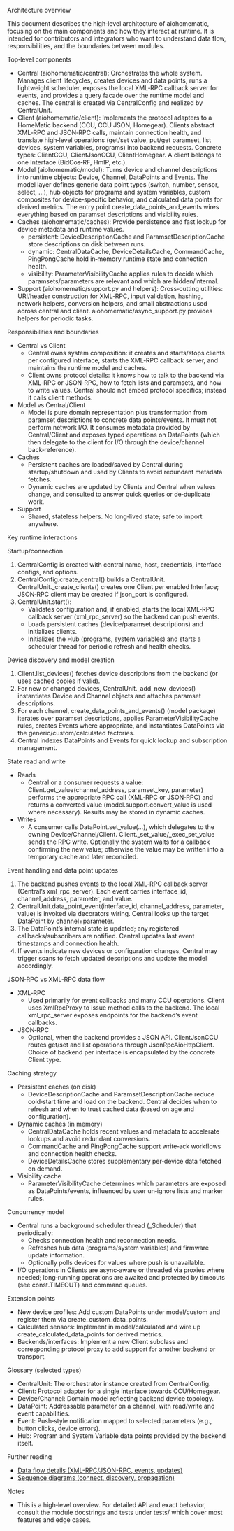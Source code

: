 Architecture overview

This document describes the high‑level architecture of aiohomematic, focusing on the main components and how they interact at runtime. It is intended for contributors and integrators who want to understand data flow, responsibilities, and the boundaries between modules.

Top‑level components

- Central (aiohomematic/central): Orchestrates the whole system. Manages client lifecycles, creates devices and data points, runs a lightweight scheduler, exposes the local XML‑RPC callback server for events, and provides a query facade over the runtime model and caches. The central is created via CentralConfig and realized by CentralUnit.
- Client (aiohomematic/client): Implements the protocol adapters to a HomeMatic backend (CCU, CCU JSON, Homegear). Clients abstract XML‑RPC and JSON‑RPC calls, maintain connection health, and translate high‑level operations (get/set value, put/get paramset, list devices, system variables, programs) into backend requests. Concrete types: ClientCCU, ClientJsonCCU, ClientHomegear. A client belongs to one Interface (BidCos‑RF, HmIP, etc.).
- Model (aiohomematic/model): Turns device and channel descriptions into runtime objects: Device, Channel, DataPoints and Events. The model layer defines generic data point types (switch, number, sensor, select, …), hub objects for programs and system variables, custom composites for device‑specific behavior, and calculated data points for derived metrics. The entry point create_data_points_and_events wires everything based on paramset descriptions and visibility rules.
- Caches (aiohomematic/caches): Provide persistence and fast lookup for device metadata and runtime values.
  - persistent: DeviceDescriptionCache and ParamsetDescriptionCache store descriptions on disk between runs.
  - dynamic: CentralDataCache, DeviceDetailsCache, CommandCache, PingPongCache hold in‑memory runtime state and connection health.
  - visibility: ParameterVisibilityCache applies rules to decide which paramsets/parameters are relevant and which are hidden/internal.
- Support (aiohomematic/support.py and helpers): Cross‑cutting utilities: URI/header construction for XML‑RPC, input validation, hashing, network helpers, conversion helpers, and small abstractions used across central and client. aiohomematic/async_support.py provides helpers for periodic tasks.

Responsibilities and boundaries

- Central vs Client
  - Central owns system composition: it creates and starts/stops clients per configured interface, starts the XML‑RPC callback server, and maintains the runtime model and caches.
  - Client owns protocol details: it knows how to talk to the backend via XML‑RPC or JSON‑RPC, how to fetch lists and paramsets, and how to write values. Central should not embed protocol specifics; instead it calls client methods.
- Model vs Central/Client
  - Model is pure domain representation plus transformation from paramset descriptions to concrete data points/events. It must not perform network I/O. It consumes metadata provided by Central/Client and exposes typed operations on DataPoints (which then delegate to the client for I/O through the device/channel back‑reference).
- Caches
  - Persistent caches are loaded/saved by Central during startup/shutdown and used by Clients to avoid redundant metadata fetches.
  - Dynamic caches are updated by Clients and Central when values change, and consulted to answer quick queries or de‑duplicate work.
- Support
  - Shared, stateless helpers. No long‑lived state; safe to import anywhere.

Key runtime interactions

Startup/connection

1. CentralConfig is created with central name, host, credentials, interface configs, and options.
2. CentralConfig.create_central() builds a CentralUnit. CentralUnit.\_create_clients() creates one Client per enabled Interface; JSON‑RPC client may be created if json_port is configured.
3. CentralUnit.start():
   - Validates configuration and, if enabled, starts the local XML‑RPC callback server (xml_rpc_server) so the backend can push events.
   - Loads persistent caches (device/paramset descriptions) and initializes clients.
   - Initializes the Hub (programs, system variables) and starts a scheduler thread for periodic refresh and health checks.

Device discovery and model creation

1. Client.list_devices() fetches device descriptions from the backend (or uses cached copies if valid).
2. For new or changed devices, CentralUnit.\_add_new_devices() instantiates Device and Channel objects and attaches paramset descriptions.
3. For each channel, create_data_points_and_events() (model package) iterates over paramset descriptions, applies ParameterVisibilityCache rules, creates Events where appropriate, and instantiates DataPoints via the generic/custom/calculated factories.
4. Central indexes DataPoints and Events for quick lookup and subscription management.

State read and write

- Reads
  - Central or a consumer requests a value: Client.get_value(channel_address, paramset_key, parameter) performs the appropriate RPC call (XML‑RPC or JSON‑RPC) and returns a converted value (model.support.convert_value is used where necessary). Results may be stored in dynamic caches.
- Writes
  - A consumer calls DataPoint.set_value(...), which delegates to the owning Device/Channel/Client. Client.\_set_value/\_exec_set_value sends the RPC write. Optionally the system waits for a callback confirming the new value; otherwise the value may be written into a temporary cache and later reconciled.

Event handling and data point updates

1. The backend pushes events to the local XML‑RPC callback server (Central’s xml_rpc_server). Each event carries interface_id, channel_address, parameter, and value.
2. CentralUnit.data_point_event(interface_id, channel_address, parameter, value) is invoked via decorators wiring. Central looks up the target DataPoint by channel+parameter.
3. The DataPoint’s internal state is updated; any registered callbacks/subscribers are notified. Central updates last event timestamps and connection health.
4. If events indicate new devices or configuration changes, Central may trigger scans to fetch updated descriptions and update the model accordingly.

JSON‑RPC vs XML‑RPC data flow

- XML‑RPC
  - Used primarily for event callbacks and many CCU operations. Client uses XmlRpcProxy to issue method calls to the backend. The local xml_rpc_server exposes endpoints for the backend’s event callbacks.
- JSON‑RPC
  - Optional, when the backend provides a JSON API. ClientJsonCCU routes get/set and list operations through JsonRpcAioHttpClient. Choice of backend per interface is encapsulated by the concrete Client type.

Caching strategy

- Persistent caches (on disk)
  - DeviceDescriptionCache and ParamsetDescriptionCache reduce cold‑start time and load on the backend. Central decides when to refresh and when to trust cached data (based on age and configuration).
- Dynamic caches (in memory)
  - CentralDataCache holds recent values and metadata to accelerate lookups and avoid redundant conversions.
  - CommandCache and PingPongCache support write‑ack workflows and connection health checks.
  - DeviceDetailsCache stores supplementary per‑device data fetched on demand.
- Visibility cache
  - ParameterVisibilityCache determines which parameters are exposed as DataPoints/events, influenced by user un‑ignore lists and marker rules.

Concurrency model

- Central runs a background scheduler thread (\_Scheduler) that periodically:
  - Checks connection health and reconnection needs.
  - Refreshes hub data (programs/system variables) and firmware update information.
  - Optionally polls devices for values where push is unavailable.
- I/O operations in Clients are async‑aware or threaded via proxies where needed; long‑running operations are awaited and protected by timeouts (see const.TIMEOUT) and command queues.

Extension points

- New device profiles: Add custom DataPoints under model/custom and register them via create_custom_data_points.
- Calculated sensors: Implement in model/calculated and wire up create_calculated_data_points for derived metrics.
- Backends/interfaces: Implement a new Client subclass and corresponding protocol proxy to add support for another backend or transport.

Glossary (selected types)

- CentralUnit: The orchestrator instance created from CentralConfig.
- Client: Protocol adapter for a single interface towards CCU/Homegear.
- Device/Channel: Domain model reflecting backend device topology.
- DataPoint: Addressable parameter on a channel, with read/write and event capabilities.
- Event: Push‑style notification mapped to selected parameters (e.g., button clicks, device errors).
- Hub: Program and System Variable data points provided by the backend itself.

Further reading

- [Data flow details (XML-RPC/JSON-RPC, events, updates)](docs/data_flow.md)
- [Sequence diagrams (connect, discovery, propagation)](docs/sequence_diagrams.md)

Notes

- This is a high‑level overview. For detailed API and exact behavior, consult the module docstrings and tests under tests/ which cover most features and edge cases.
